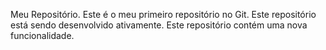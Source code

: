 Meu Repositório.
Este é o meu primeiro repositório no Git.
Este repositório está sendo desenvolvido ativamente.
Este repositório contém uma nova funcionalidade.

